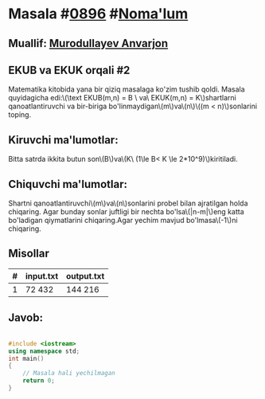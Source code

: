 
<h1>Masala #<a href="https://robocontest.uz/tasks/0896">0896</a> #<a href="https://robocontest.uz/tasks?category=1">Noma'lum</a></h1>
<h2> Muallif: <a href="https://robocontest.uz/profile/lordcoder">Murodullayev Anvarjon</a></h2>
<h2>EKUB va EKUK orqali #2</h2>
<p>Matematika kitobida yana bir qiziq masalaga ko'zim tushib qoldi. Masala quyidagicha edi:\(\text EKUB(m,n) = B \ va\ EKUK(m,n) = K\)shartlarni qanoatlantiruvchi va bir-biriga bo'linmaydigan\(m\)va\(n\)\((m < n)\)sonlarini toping.</p>
<h2>Kiruvchi ma'lumotlar:</h2>
<p>Bitta satrda ikkita butun son\(B\)va\(K\ (1\le B< K \le 2*10^9)\)kiritiladi.</p>
<h2>Chiquvchi ma'lumotlar:</h2>
<p>Shartni qanoatlantiruvchi\(m\)va\(n\)sonlarini probel bilan ajratilgan holda chiqaring. Agar bunday sonlar juftligi bir nechta bo'lsa\(|n-m|\)eng katta bo'ladigan qiymatlarini chiqaring.Agar yechim mavjud bo'lmasa\(-1\)ni chiqaring.</p>
<h2>Misollar</h2>
<table>
    <thead>
        <tr>
            <th>#</th>
            <th>input.txt</th>
            <th>output.txt</th>
        </tr>
    </thead>
    <tbody>
            <tr>
                <td>1</td>
                <td>72 432</td>
                <td>144 216</td>
            </tr>
    </tbody>
    </table>
    
<h2>Javob:</h2>

######
```cpp
#include <iostream>
using namespace std;
int main()
{
    // Masala hali yechilmagan
    return 0;
}
```
